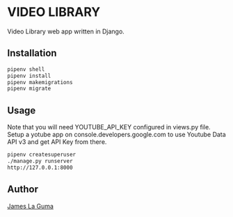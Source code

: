 # VIDEO LIBRARY

Video Library web app written in Django.

## Installation


```bash
pipenv shell
pipenv install
pipenv makemigrations
pipenv migrate
```

## Usage

Note that you will need YOUTUBE_API_KEY configured in views.py file.
Setup a yotube app on console.developers.google.com to use Youtube Data API v3
and get API Key from there.

```bash
pipenv createsuperuser
./manage.py runserver
http://127.0.0.1:8000
```

## Author
[James La Guma](https://www.linkedin.com/in/jlaguma/)